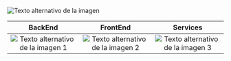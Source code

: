 ![Texto alternativo de la imagen]([https://giphy.com/embed/du3J3cXyzhj75IOgvA](https://media0.giphy.com/media/du3J3cXyzhj75IOgvA/giphy.gif?cid=ecf05e472nf05b0t9y7z79ivsmr7wosbmp8x7elxjm0n5wh6&ep=v1_gifs_search&rid=giphy.gif&ct=g))

| BackEnd | FrontEnd | Services |
| --------- | --------- | --------- |
| <div align="center"><img src="[URL-de-la-imagen-1](https://camo.githubusercontent.com/7a2b6137fa6818b1c85f86347a6b4a75ee52681d4a190c506df972e3c5459980/68747470733a2f2f70726f66696c696e61746f722e7269736861762e6465762f736b696c6c732d6173736574732f6a6176617363726970742d6f726967696e616c2e737667)" alt="Texto alternativo de la imagen 1"></div> | <div align="center"><img src="URL-de-la-imagen-2" alt="Texto alternativo de la imagen 2"></div> | <div align="center"><img src="URL-de-la-imagen-3" alt="Texto alternativo de la imagen 3"></div> |

<style>
.column {
  display: flex;
  justify-content: center;
}
</style>



